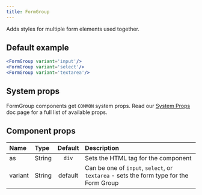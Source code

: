 ```yaml
---
title: FormGroup
---
```


Adds styles for multiple form elements used together.

## Default example

```jsx live
<FormGroup variant='input'/>
<FormGroup variant='select'/>
<FormGroup variant='textarea'/>
```

## System props

FormGroup components get `COMMON` system props. Read our [System Props](/system-props) doc page for a full list of available props.

## Component props

| Name    | Type   | Default | Description                                                                            |
| :------ | :----- | :-----: | :------------------------------------------------------------------------------------- |
| as      | String |  `div`  | Sets the HTML tag for the component                                                    |
| variant | String | default | Can be one of `input`, `select`, or `textarea` - sets the form type for the Form Group |
